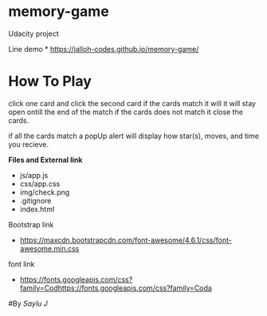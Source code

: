 # memory-game

Udacity project

Line demo * https://jalloh-codes.github.io/memory-game/

# How To Play

click one card and click the second card
if the cards match it will it will stay open ontill the end of the match
if the cards does not match it close the cards.

if all the cards match a popUp alert will display how star(s), moves, and time you recieve. 


**Files and External link**
 * js/app.js
 * css/app.css
 * img/check.png
 * .gitignore
 * index.html

Bootstrap link
 * https://maxcdn.bootstrapcdn.com/font-awesome/4.6.1/css/font-awesome.min.css

font link
 * https://fonts.googleapis.com/css?family=Codhttps://fonts.googleapis.com/css?family=Coda


 #By *Saylu J*
 
 
